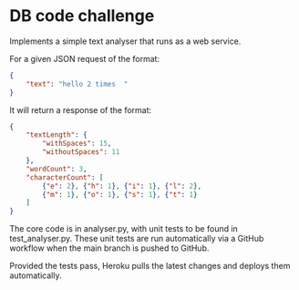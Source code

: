 # DB code challenge

Implements a simple text analyser that runs as a web service.

For a given JSON request of the format:
```json
{
    "text": "hello 2 times  "
}
```
It will return a response of the format:
```json
{
    "textLength": {
        "withSpaces": 15,
        "withoutSpaces": 11
    },
    "wordCount": 3,
    "characterCount": [
        {"e": 2}, {"h": 1}, {"i": 1}, {"l": 2},
        {"m": 1}, {"o": 1}, {"s": 1}, {"t": 1}
    ]
}
```

The core code is in analyser.py, with unit tests to be found in test_analyser.py.
These unit tests are run automatically via a GitHub workflow when the main branch is pushed to GitHub.

Provided the tests pass, Heroku pulls the latest changes and deploys them automatically.
